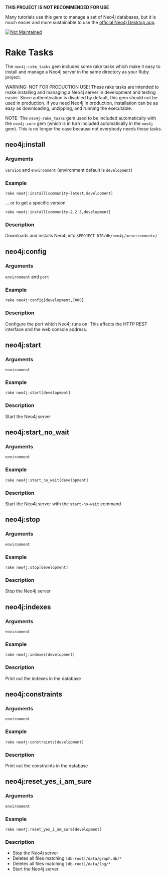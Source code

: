 **THIS PROJECT IS NOT RECOMMENDED FOR USE**

Many tutorials use this gem to manage a set of Neo4j databases, but it is much easier and more sustainable to use the [official Neo4j Desktop app](https://neo4j.com/download/).

[![Not Maintained](https://img.shields.io/badge/Maintenance%20Level-Abandoned-orange.svg)](https://gist.github.com/cheerfulstoic/d107229326a01ff0f333a1d3476e068d)

Rake Tasks
==========

The ``neo4j-rake_tasks`` gem includes some rake tasks which make it easy to install and manage a Neo4j server in the same directory as your Ruby project.

WARNING: NOT FOR PRODUCTION USE!  These rake tasks are intended to make installing and managing a Neo4j server in development and testing easier.  Since authentication is disabled by default, this gem should not be used in production.  If you need Neo4j in production, installation can be as easy as downloading, unzipping, and running the executable.

NOTE: The ``neo4j-rake_tasks`` gem used to be included automatically with the ``neo4j-core`` gem (which is in turn included automatically in the ``neo4j`` gem).  This is no longer the case because not everybody needs these tasks.

## neo4j:install

### Arguments

``version`` and ``environment`` (environment default is `development`)

### Example

``rake neo4j:install[community-latest,development]``

... or to get a specific version

``rake neo4j:install[community-2.2.3,development]``

### Description

  Downloads and installs Neo4j into ``$PROJECT_DIR/db/neo4j/<environment>/``

## neo4j:config

### Arguments

``environment`` and ``port``

### Example

``rake neo4j:config[development,7000]``

### Description

  Configure the port which Neo4j runs on.  This affects the HTTP REST interface and the web console address.


## neo4j:start

### Arguments

``environment``

### Example

``rake neo4j:start[development]``

### Description

  Start the Neo4j server


## neo4j:start_no_wait

### Arguments

``environment``

### Example

``rake neo4j:start_no_wait[development]``

### Description

  Start the Neo4j server with the ``start-no-wait`` command

## neo4j:stop

### Arguments

``environment``

### Example

``rake neo4j:stop[development]``

### Description

  Stop the Neo4j server


## neo4j:indexes

### Arguments

``environment``

### Example

``rake neo4j:indexes[development]``

### Description

  Print out the indexes in the database



## neo4j:constraints

### Arguments

``environment``

### Example

``rake neo4j:constraints[development]``

### Description

  Print out the constraints in the database



## neo4j:reset_yes_i_am_sure

### Arguments

``environment``

### Example

``rake neo4j:reset_yes_i_am_sure[development]``

### Description

  - Stop the Neo4j server
  - Deletes all files matching `[db-root]/data/graph.db/*`
  - Deletes all files matching `[db-root]/data/log/*`
  - Start the Neo4j server

